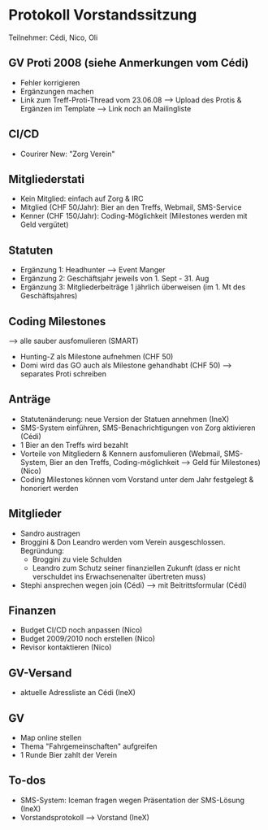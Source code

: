 # Protokoll Vorstandssitzung
Teilnehmer: Cédi, Nico, Oli

## GV Proti 2008 (siehe Anmerkungen vom Cédi)
  - Fehler korrigieren
  - Ergänzungen machen
  - Link zum Treff-Proti-Thread vom 23.06.08
    --> Upload des Protis & Ergänzen im Template
    --> Link noch an Mailingliste

## CI/CD
  - Courirer New: "Zorg Verein"


## Mitgliederstati
  - Kein Mitglied: einfach auf Zorg & IRC
  - Mitglied (CHF 50/Jahr): Bier an den Treffs, Webmail, SMS-Service
  - Kenner (CHF 150/Jahr): Coding-Möglichkeit (Milestones werden mit Geld vergütet)

## Statuten
  - Ergänzung 1: Headhunter --> Event Manger
  - Ergänzung 2: Geschäftsjahr jeweils von 1. Sept - 31. Aug
  - Ergänzung 3: Mitgliederbeiträge 1 jährlich überweisen (im 1. Mt des Geschäftsjahres)

## Coding Milestones
--> alle sauber ausfomulieren (SMART)
  - Hunting-Z als Milestone aufnehmen (CHF 50)
  - Domi wird das GO auch als Milestone gehandhabt (CHF 50)
    --> separates Proti schreiben

## Anträge
  - Statutenänderung: neue Version der Statuen annehmen (IneX)
  - SMS-System einführen, SMS-Benachrichtigungen von Zorg aktivieren (Cédi)
  - 1 Bier an den Treffs wird bezahlt
  - Vorteile von Mitgliedern & Kennern ausfomulieren (Webmail, SMS-System, Bier an den Treffs, Coding-möglichkeit --> Geld für Milestones) (Nico)
  - Coding Milestones können vom Vorstand unter dem Jahr festgelegt & honoriert werden

## Mitglieder
  - Sandro austragen
  - Broggini & Don Leandro werden vom Verein ausgeschlossen. Begründung:
    - Broggini zu viele Schulden
    - Leandro zum Schutz seiner finanziellen Zukunft (dass er nicht verschuldet ins Erwachsenenalter übertreten muss)
  - Stephi ansprechen wegen join (Cédi)
    --> mit Beitrittsformular (Cédi)

## Finanzen
  - Budget CI/CD noch anpassen (Nico)
  - Budget 2009/2010 noch erstellen (Nico)
  - Revisor kontaktieren (Nico)

## GV-Versand
  - aktuelle Adressliste an Cédi (IneX)

## GV
  - Map online stellen
  - Thema "Fahrgemeinschaften" aufgreifen
  - 1 Runde Bier zahlt der Verein

## To-dos
  - SMS-System: Iceman fragen wegen Präsentation der SMS-Lösung (IneX)
  - Vorstandsprotokoll --> Vorstand (IneX)
